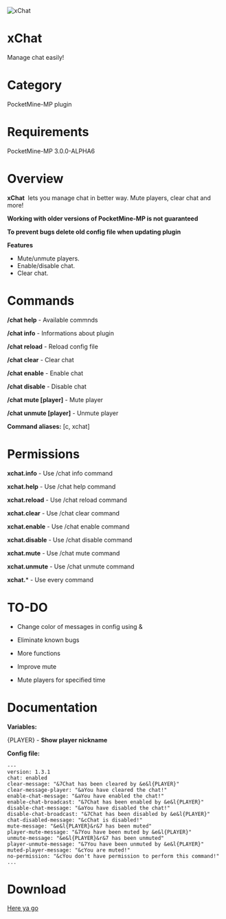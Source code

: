 ![xChat](http://i.imgur.com/oeWKfn3.jpg "xChat")

# xChat
Manage chat easily!

# Category
PocketMine-MP plugin

# Requirements
PocketMine-MP 3.0.0-ALPHA6

# Overview
**xChat**  lets you manage chat in better way. Mute players, clear chat and more!

**Working with older versions of PocketMine-MP is not guaranteed**

**To prevent bugs delete old config file when updating plugin**

**Features**
- Mute/unmute players.
- Enable/disable chat.
- Clear chat.

# Commands
**/chat help** - Available commnds

**/chat info** - Informations about plugin

**/chat reload** - Reload config file

**/chat clear** - Clear chat

**/chat enable** - Enable chat

**/chat disable** - Disable chat

**/chat mute [player]** - Mute player

**/chat unmute [player]** - Unmute player

**Command aliases:** [c, xchat]

# Permissions
**xchat.info** - Use /chat info command

**xchat.help** - Use /chat help command

**xchat.reload** - Use /chat reload command

**xchat.clear** - Use /chat clear command

**xchat.enable** - Use /chat enable command

**xchat.disable** - Use /chat disable command

**xchat.mute** - Use /chat mute command

**xchat.unmute** - Use /chat unmute command

**xchat.*** - Use every command

# TO-DO
- Change color of messages in config using &

- Eliminate known bugs

- More functions

- Improve mute

- Mute players for specified time

# Documentation
**Variables:**

{PLAYER} - **Show player nickname**

**Config file:**
```
---
version: 1.3.1
chat: enabled
clear-message: "&7Chat has been cleared by &e&l{PLAYER}"
clear-message-player: "&aYou have cleared the chat!"
enable-chat-message: "&aYou have enabled the chat!"
enable-chat-broadcast: "&7Chat has been enabled by &e&l{PLAYER}"
disable-chat-message: "&aYou have disabled the chat!"
disable-chat-broadcast: "&7Chat has been disabled by &e&l{PLAYER}"
chat-disabled-message: "&cChat is disabled!"
mute-message: "&e&l{PLAYER}&r&7 has been muted"
player-mute-message: "&7You have been muted by &e&l{PLAYER}"
unmute-message: "&e&l{PLAYER}&r&7 has been unmuted"
player-unmute-message: "&7You have been unmuted by &e&l{PLAYER}"
muted-player-message: "&cYou are muted!"
no-permission: "&cYou don't have permission to perform this command!"
...
```

# Download
[Here ya go](https://github.com/Rysieku/xChat/releases)
